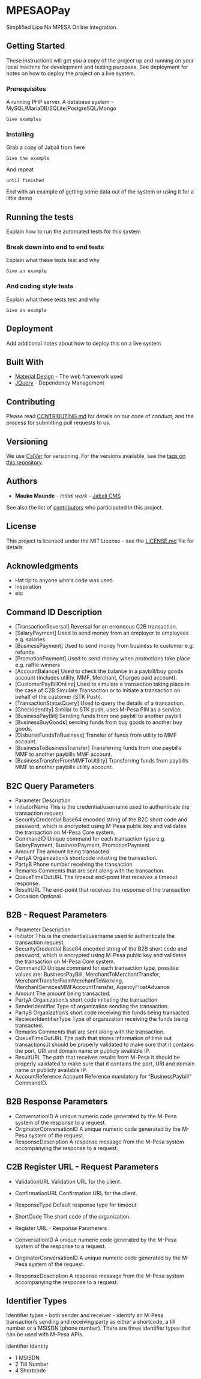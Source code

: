 # MPESAOPay
Simplified Lipa Na MPESA Online integration.

## Getting Started

These instructions will get you a copy of the project up and running on your local machine for development and testing purposes. See deployment for notes on how to deploy the project on a live system.

### Prerequisites

A running PHP server.
A database system - MySQL/MariaDB/SQLite/PostgreSQL/Mongo

```
Give examples
```

### Installing

Grab a copy of Jabali from here

```
Give the example
```

And repeat

```
until finished
```

End with an example of getting some data out of the system or using it for a little demo

## Running the tests

Explain how to run the automated tests for this system

### Break down into end to end tests

Explain what these tests test and why

```
Give an example
```

### And coding style tests

Explain what these tests test and why

```
Give an example
```

## Deployment

Add additional notes about how to deploy this on a live system

## Built With

* [Material Design](http://material.io/) - The web framework used
* [JQuery](https://code.google.com/jquery/) - Dependency Management

## Contributing

Please read [CONTRIBUTING.md](https://gist.github.com/PurpleBooth/b24679402957c63ec426) for details on our code of conduct, and the process for submitting pull requests to us.

## Versioning

We use [CalVer]( http://calver.org ) for versioning. For the versions available, see the [tags on this repository](https://github.com/maukoese/jabali/tags). 

## Authors

* **Mauko Maunde** - *Initial work* - [Jabali CMS](https://github.com/maukoese/jabali)

See also the list of [contributors](https://github.com/maukoese/jabali/contributors) who participated in this project.

## License

This project is licensed under the MIT License - see the [LICENSE.md](LICENSE) file for details

## Acknowledgments

* Hat tip to anyone who's code was used
* Inspiration
* etc

## Command ID Description
* [TransactionReversal]	Reversal for an erroneous C2B transaction.
* [SalaryPayment] Used to send money from an employer to employees e.g. salaries
* [BusinessPayment] Used to send money from business to customer e.g. refunds
* [PromotionPayment] Used to send money when promotions take place e.g. raffle winners
* [AccountBalance] Used to check the balance in a paybill/buy goods account (includes utility, MMF, Merchant, Charges paid account).
* [CustomerPayBillOnline] Used to simulate a transaction taking place in the case of C2B Simulate Transaction or to initiate a transaction on behalf of the customer (STK Push).
* [TransactionStatusQuery] Used to query the details of a transaction.
* [CheckIdentity]	Similar to STK push, uses M-Pesa PIN as a service.
* [BusinessPayBill]	Sending funds from one paybill to another paybill
* [BusinessBuyGoods]	sending funds from buy goods to another buy goods.
* [DisburseFundsToBusiness]	Transfer of funds from utility to MMF account.
* [BusinessToBusinessTransfer]	Transferring funds from one paybills MMF to another paybills MMF account.
* [BusinessTransferFromMMFToUtility]	Transferring funds from paybills MMF to another paybills utility account.

## B2C Query Parameters

* Parameter	Description
* InitiatorName	This is the credential/username used to authenticate the transaction request.
* SecurityCredential	Base64 encoded string of the B2C short code and password, which is encrypted using M-Pesa public key and validates the transaction on M-Pesa Core system.
* CommandID	Unique command for each transaction type e.g. SalaryPayment, BusinessPayment, PromotionPayment
* Amount	The amount being transacted
* PartyA	Organization’s shortcode initiating the transaction.
* PartyB	Phone number receiving the transaction
* Remarks	Comments that are sent along with the transaction.
* QueueTimeOutURL	The timeout end-point that receives a timeout response.
* ResultURL	The end-point that receives the response of the transaction
* Occasion	Optional

## B2B - Request Parameters

* Parameter	Description
* Initiator	This is the credential/username used to authenticate the transaction request.
* SecurityCredential	Base64 encoded string of the B2B short code and password, which is encrypted using M-Pesa public key and validates the transaction on M-Pesa Core system.
* CommandID	Unique command for each transaction type, possible values are: BusinessPayBill, MerchantToMerchantTransfer, MerchantTransferFromMerchantToWorking, MerchantServicesMMFAccountTransfer, AgencyFloatAdvance
* Amount	The amount being transacted.
* PartyA	Organization’s short code initiating the transaction.
* SenderIdentifier	Type of organization sending the transaction.
* PartyB	Organization’s short code receiving the funds being transacted.
* RecieverIdentifierType	Type of organization receiving the funds being transacted.
* Remarks	Comments that are sent along with the transaction.
* QueueTimeOutURL	The path that stores information of time out transactions.it should be properly validated to make sure that it contains the port, URI and domain name or publicly available IP.
* ResultURL	The path that receives results from M-Pesa it should be properly validated to make sure that it contains the port, URI and domain name or publicly available IP.
* AccountReference	Account Reference mandatory for “BusinessPaybill” CommandID.

## B2B Response Parameters

* ConversationID	A unique numeric code generated by the M-Pesa system of the response to a request.
* OriginatorConversationID	A unique numeric code generated by the M-Pesa system of the request.
* ResponseDescription	A response message from the M-Pesa system accompanying the response to a request.

## C2B Register URL - Request Parameters

* ValidationURL	Validation URL for the client.
* ConfirmationURL	Confirmation URL for the client.
* ResponseType	Default response type for timeout.
* ShortCode	The short code of the organization.
* Register URL - Response Parameters

* ConversationID	A unique numeric code generated by the M-Pesa system of the response to a request.
* OriginatorConversationID	A unique numeric code generated by the M-Pesa system of the request.
* ResponseDescription	A response message from the M-Pesa system accompanying the response to a request.

## Identifier Types

Identifier types - both sender and receiver - identify an M-Pesa transaction’s sending and receiving party as either a shortcode, a till number or a MSISDN (phone number). There are three identifier types that can be used with M-Pesa APIs.

Identifier	Identity
* 1	MSISDN
* 2	Till Number
* 4	Shortcode